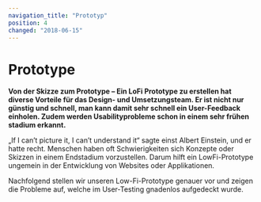 ```yaml
---
navigation_title: "Prototyp"
position: 4
changed: "2018-06-15"
---
```


# Prototype

**Von der Skizze zum Prototype – Ein LoFi Prototype zu erstellen hat diverse Vorteile für das Design- und Umsetzungsteam. Er ist nicht nur günstig und schnell, man kann damit sehr schnell ein User-Feedback einholen. Zudem werden Usabilityprobleme schon in einem sehr frühen stadium erkannt.**

„If I can’t picture it, I can’t understand it“ sagte einst Albert Einstein, und er hatte recht. Menschen haben oft Schwierigkeiten sich Konzepte oder Skizzen in einem Endstadium vorzustellen. Darum hilft ein LowFi-Prototype ungemein in der Entwicklung von Websites oder Applikationen. 

Nachfolgend stellen wir unseren Low-Fi-Prototype genauer vor und zeigen die Probleme auf, welche im User-Testing gnadenlos aufgedeckt wurde.
